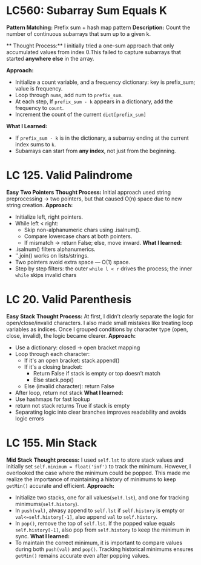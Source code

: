 # LC560: Subarray Sum Equals K #
**Pattern Matching:** Prefix sum + hash map pattern 
**Description:**
Count the number of continuous subarrays that sum up to a given k. 

** Thought Process:**
I initially tried a one-sum approach that only accumulated values from index 0.This failed to capture subarrays that started **anywhere else** in the array. 

**Approach:**
- Initialize a count variable, and a frequency dictionary: key is prefix_sum; value is frequency. 
- Loop through `nums`, add num to `prefix_sum`. 
- At each step, If `prefix_sum - k` appears in a dictionary, add the frequency to `count`. 
- Increment the count of the current `dict[prefix_sum]` 

**What I Learned:**  
- If `prefix_sum - k` is in the dictionary, a subarray ending at the current index sums to `k`.
- Subarrays can start from **any index**, not just from the beginning.

# LC 125. Valid Palindrome #
**Easy**
**Two Pointers**
**Thought Process:** 
Initial approach used string preprocessing → two pointers, but that caused O(n) space due to new string creation.
**Approach:**
- Initialize left, right pointers.
- While left < right:
    - Skip non-alphanumeric chars using .isalnum().
    - Compare lowercase chars at both pointers.
    - If mismatch → return False; else, move inward.
**What I learned:**
- .isalnum() filters alphanumerics.
- ''.join() works on lists/strings.
- Two pointers avoid extra space — O(1) space.
- Step by step filters: the outer `while l < r` drives the process; the inner `while` skips invalid chars

# LC 20. Valid Parenthesis #
**Easy**
**Stack**
**Thought Process:**
At first, I didn’t clearly separate the logic for open/close/invalid characters. I also made small mistakes like treating loop variables as indices. Once I grouped conditions by character type (open, close, invalid), the logic became clearer.
**Approach:**
- Use a dictionary: closed → open bracket mapping
- Loop through each character:
    - If it's an open bracket: stack.append()
    - If it's a closing bracket:
        - Return False if stack is empty or top doesn’t match
        - Else stack.pop()
    - Else (invalid character): return False
- After loop, return not stack
**What I learned:**
- Use hashmaps for fast lookup
- return not stack returns True if stack is empty
- Separating logic into clear branches improves readability and avoids logic errors

# LC 155. Min Stack #
**Mid**
**Stack**
**Thought process:**
I used `self.lst` to store stack values and initially set `self.minimum = float('inf')` to track the minimum. However, I overlooked the case where the minimum could be popped. This made me realize the importance of maintaining a history of minimums to keep `getMin()` accurate and efficient.
**Approach:**
- Initialize two stacks, one for all values(`self.lst`), and one for tracking minimums(`self.history`).
- In `push(val)`, alwasy append to `self.lst` if `self.history` is empty or `val<=self.history[-1]`, also append `val` to `self.history`.
- In `pop()`, remove the top of `self.lst`. If the popped value equals `self.history[-1]`, also pop from `self.history` to keep the minimum in sync. 
**What I learned:**
- To maintain the correct minimum, it is important to compare values during both `push(val)` and `pop()`. Tracking historical minimums ensures `getMin()` remains accurate even after popping values.
